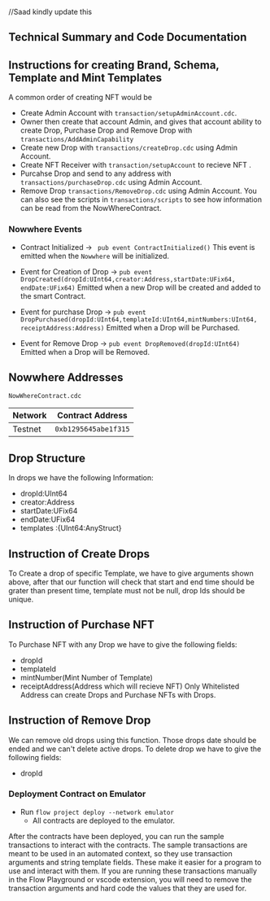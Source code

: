 //Saad kindly update this

## Technical Summary and Code Documentation
## Instructions for creating Brand, Schema, Template and Mint Templates

A common order of creating NFT would be
 - Create Admin Account with `transaction/setupAdminAccount.cdc`.
 - Owner then create that account Admin, and gives that account ability to create Drop, Purchase Drop and Remove Drop with `transactions/AddAdminCapability` 
 - Create new Drop with `transactions/createDrop.cdc` using Admin Account.
 - Create NFT Receiver with `transaction/setupAccount` to recieve NFT .
 - Purcahse Drop and send to any address with `transactions/purchaseDrop.cdc` using Admin Account.
 - Remove Drop `transactions/RemoveDrop.cdc` using Admin Account.
You can also see the scripts in `transactions/scripts` to see how information
can be read from the NowWhereContract. 

### Nowwhere Events
 - Contract Initialized ->
` pub event ContractInitialized()` 
This event is emitted when the `Nowwhere` will be initialized.

- Event for Creation of Drop ->
`pub event DropCreated(dropId:UInt64,creator:Address,startDate:UFix64, endDate:UFix64)`
Emitted when a new Drop will be created and added to the smart Contract.

- Event for purchase Drop ->
`pub event DropPurchased(dropId:UInt64,templateId:UInt64,mintNumbers:UInt64, receiptAddress:Address)`
Emitted when a Drop will be Purchased.

- Event for Remove Drop ->
`pub event DropRemoved(dropId:UInt64)`
Emitted when a Drop will be Removed.


## Nowwhere Addresses

`NowWhereContract.cdc`

| Network | Contract Address     |
|---------|----------------------|
| Testnet | `0xb1295645abe1f315` |


## Drop Structure
In drops we have the following Information:
- dropId:UInt64
- creator:Address
- startDate:UFix64
- endDate:UFix64
- templates :{UInt64:AnyStruct}


## Instruction of Create Drops 
To Create a drop of specific Template, we have to give arguments shown above, after that our function will check that start and end time should be grater than present time, template must not be null, drop Ids should be unique.

## Instruction of Purchase NFT
To Purchase NFT with any Drop we have to give the following fields:
- dropId
- templateId
- mintNumber(Mint Number of Template)
- receiptAddress(Address which will recieve NFT)
Only Whitelisted Address can create Drops and Purchase NFTs with Drops. 

## Instruction of Remove Drop
We can remove old drops using this function. Those drops date should be ended and we can't delete active drops. To delete drop we have to give the following fields:
- dropId

### Deployment Contract on Emulator

-  Run `flow project deploy --network emulator`
    - All contracts are deployed to the emulator.

After the contracts have been deployed, you can run the sample transactions
to interact with the contracts. The sample transactions are meant to be used
in an automated context, so they use transaction arguments and string template
fields. These make it easier for a program to use and interact with them.
If you are running these transactions manually in the Flow Playground or
vscode extension, you will need to remove the transaction arguments and
hard code the values that they are used for. 
